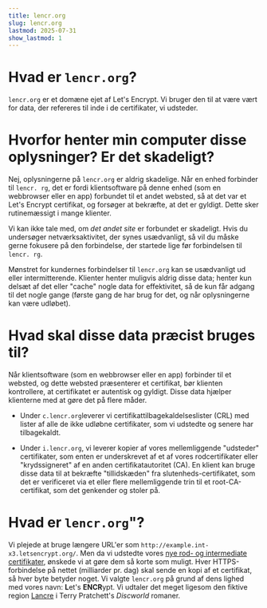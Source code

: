 ```yaml
---
title: lencr.org
slug: lencr.org
lastmod: 2025-07-31
show_lastmod: 1
---
```



# Hvad er `lencr.org`?

`lencr.org` er et domæne ejet af Let's Encrypt. Vi bruger den til at være vært for data, der refereres til inde i de certifikater, vi udsteder.

# Hvorfor henter min computer disse oplysninger? Er det skadeligt?

Nej, oplysningerne på `lencr.org` er aldrig skadelige. Når en enhed forbinder til `lencr. rg`, det er fordi klientsoftware på denne enhed (som en webbrowser eller en app) forbundet til et andet websted, så at det var et Let's Encrypt certifikat, og forsøger at bekræfte, at det er gyldigt. Dette sker rutinemæssigt i mange klienter.

Vi kan ikke tale med, om *det andet site* er forbundet er skadeligt. Hvis du undersøger netværksaktivitet, der synes usædvanligt, så vil du måske gerne fokusere på den forbindelse, der startede lige før forbindelsen til `lencr. rg`.

Mønstret for kundernes forbindelser til `lencr.org` kan se usædvanligt ud eller intermitterende. Klienter henter muligvis aldrig disse data; henter kun delsæt af det eller "cache" nogle data for effektivitet, så de kun får adgang til det nogle gange (første gang de har brug for det, og når oplysningerne kan være udløbet).

# Hvad skal disse data præcist bruges til?

Når klientsoftware (som en webbrowser eller en app) forbinder til et websted, og dette websted præsenterer et certifikat, bør klienten kontrollere, at certifikatet er autentisk og gyldigt. Disse data hjælper klienterne med at gøre det på flere måder.

* Under `c.lencr.org`leverer vi certifikattilbagekaldelseslister (CRL) med lister af alle de ikke udløbne certifikater, som vi udstedte og senere har tilbagekaldt.

* Under `i.lencr.org`, vi leverer kopier af vores mellemliggende "udsteder" certifikater, som enten er underskrevet af et af vores rodcertifikater eller "krydssigneret" af en anden certifikatautoritet (CA). En klient kan bruge disse data til at bekræfte "tillidskæden" fra slutenheds-certifikatet, som det er verificeret via et eller flere mellemliggende trin til et root-CA-certifikat, som det genkender og stoler på.

# Hvad er `lencr.org`"?

Vi plejede at bruge længere URL'er som `http://example.int-x3.letsencrypt.org/`. Men da vi udstedte vores [nye rod- og intermediate certifikater][1], ønskede vi at gøre dem så korte som muligt. Hver HTTPS-forbindelse på nettet (milliarder pr. dag) skal sende en kopi af et certifikat, så hver byte betyder noget. Vi valgte `lencr.org` på grund af dens lighed med vores navn: **L**et's **ENCR**ypt. Vi udtaler det meget ligesom den fiktive region [Lancre][] i Terry Pratchett's _Discworld_ romaner.

[1]: https://letsencrypt.org/2020/09/17/new-root-and-intermediates.html
[Lancre]: https://wiki.lspace.org/Lancre

